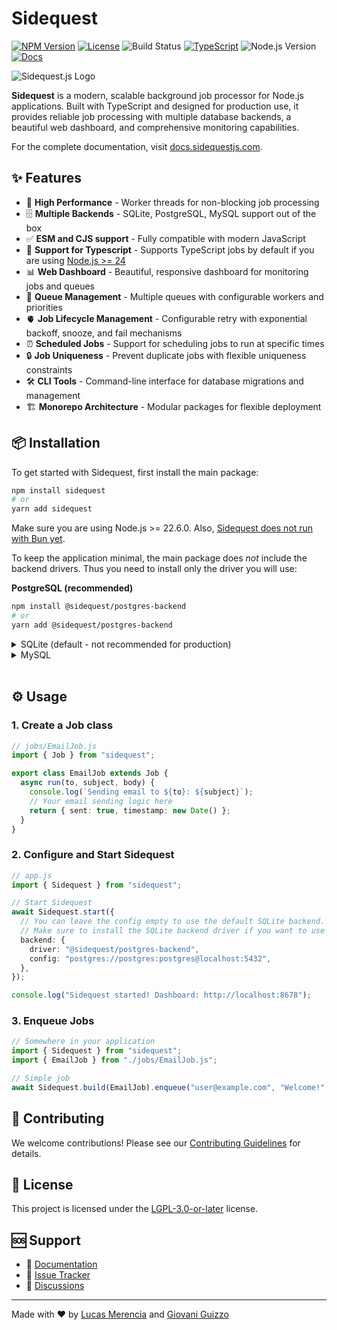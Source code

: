 # Sidequest

[![NPM Version](https://img.shields.io/npm/v/sidequest.svg)](https://www.npmjs.com/package/sidequest)
[![License](https://img.shields.io/badge/license-LGPL--3.0--or--later-blue.svg)](LICENSE.md)
![Build Status](https://github.com/sidequestjs/sidequest/actions/workflows/pull-request.yml/badge.svg?branch=master)
[![TypeScript](https://img.shields.io/badge/language-typescript-blue.svg)](https://www.typescriptlang.org/)
![Node.js Version](https://img.shields.io/node/v/sidequest.svg)
[![Docs](https://img.shields.io/badge/docs-available-blue.svg)](https://docs.sidequestjs.com)

![Sidequest.js Logo](./packages/docs/public/logo-full.png "Sidequest.js Logo")

**Sidequest** is a modern, scalable background job processor for Node.js applications. Built with TypeScript and designed for production use, it provides reliable job processing with multiple database backends, a beautiful web dashboard, and comprehensive monitoring capabilities.

For the complete documentation, visit [docs.sidequestjs.com](https://docs.sidequestjs.com).

## ✨ Features

- 🚀 **High Performance** - Worker threads for non-blocking job processing
- 🗄️ **Multiple Backends** - SQLite, PostgreSQL, MySQL support out of the box
- ✅ **ESM and CJS support** - Fully compatible with modern JavaScript
- 📝 **Support for Typescript** - Supports TypeScript jobs by default if you are using [Node.js >= 24](https://nodejs.org/api/typescript.html#modules-typescript)
- 📊 **Web Dashboard** - Beautiful, responsive dashboard for monitoring jobs and queues
- 🎯 **Queue Management** - Multiple queues with configurable workers and priorities
- 🫀 **Job Lifecycle Management** - Configurable retry with exponential backoff, snooze, and fail mechanisms
- ⏰ **Scheduled Jobs** - Support for scheduling jobs to run at specific times
- 🔒 **Job Uniqueness** - Prevent duplicate jobs with flexible uniqueness constraints
- 🛠️ **CLI Tools** - Command-line interface for database migrations and management
- 🏗️ **Monorepo Architecture** - Modular packages for flexible deployment

## 📦 Installation

To get started with Sidequest, first install the main package:

```bash
npm install sidequest
# or
yarn add sidequest
```

Make sure you are using Node.js >= 22.6.0. Also, [Sidequest does not run with Bun yet](https://github.com/sidequestjs/sidequest/issues/72).

To keep the application minimal, the main package does _not_ include the backend drivers. Thus you need to install only the driver you will use:

**PostgreSQL (recommended)**

```bash
npm install @sidequest/postgres-backend
# or
yarn add @sidequest/postgres-backend
```

<details>
  <summary>SQLite (default - not recommended for production)</summary>

```bash
npm install @sidequest/sqlite-backend
# or
yarn add @sidequest/sqlite-backend
```

</details>

<details>
  <summary>MySQL</summary>
  
```bash
npm install @sidequest/mysql-backend
# or
yarn add @sidequest/mysql-backend
```
</details>

<br />

## ⚙️ Usage

### 1. Create a Job class

```typescript
// jobs/EmailJob.js
import { Job } from "sidequest";

export class EmailJob extends Job {
  async run(to, subject, body) {
    console.log(`Sending email to ${to}: ${subject}`);
    // Your email sending logic here
    return { sent: true, timestamp: new Date() };
  }
}
```

### 2. Configure and Start Sidequest

```typescript
// app.js
import { Sidequest } from "sidequest";

// Start Sidequest
await Sidequest.start({
  // You can leave the config empty to use the default SQLite backend.
  // Make sure to install the SQLite backend driver if you want to use it.
  backend: {
    driver: "@sidequest/postgres-backend",
    config: "postgres://postgres:postgres@localhost:5432",
  },
});

console.log("Sidequest started! Dashboard: http://localhost:8678");
```

### 3. Enqueue Jobs

```typescript
// Somewhere in your application
import { Sidequest } from "sidequest";
import { EmailJob } from "./jobs/EmailJob.js";

// Simple job
await Sidequest.build(EmailJob).enqueue("user@example.com", "Welcome!", "Thanks for signing up!");
```

## 🤝 Contributing

We welcome contributions! Please see our [Contributing Guidelines](CONTRIBUTING.md) for details.

## 📄 License

This project is licensed under the [LGPL-3.0-or-later](LICENSE.md) license.

## 🆘 Support

- 📖 [Documentation](https://docs.sidequestjs.com)
- 🐛 [Issue Tracker](https://github.com/sidequestjs/sidequest/issues)
- 💬 [Discussions](https://github.com/sidequestjs/sidequest/discussions)

---

Made with ❤️ by [Lucas Merencia](https://github.com/merencia) and [Giovani Guizzo](https://github.com/GiovaniGuizzo)
